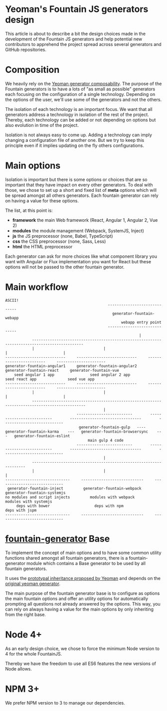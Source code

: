 # Yeoman's Fountain JS generators design

This article is about to describe a bit the design choices made in the development of the Fountain JS generators and help potential new contributors to apprehend the project spread across several generators and GitHub repositories.

# Composition

We heavily rely on the [Yeoman generator composability](http://yeoman.io/authoring/composability.html). The purpose of the Fountain generators is to have a lots of "as small as possible" generators each focusing on the configuration of a single technology. Depending on the options of the user, we'll use some of the generators and not the others.

The isolation of each technology is an important focus. We want that all generators address a technology in isolation of the rest of the project. Thereby, each technology can be added or not depending on options but also evolution in time of the project.

Isolation is not always easy to come up. Adding a technology can imply changing a configuration file of another one. But we try to keep this principle even if it implies updating on the fly others configurations.

# Main options

Isolation is important but there is some options or choices that are so important that they have impact on every other generators. To deal with those, we chose to set up a short and fixed list of **meta** options which will be spread amongst all others generators. Each fountain generator can rely on having a value for these options.

The list, at this point is:
- **framework** the main Web framework (React, Angular 1, Angular 2, Vue 2)
- **modules** the module management (Webpack, SystemJS, Inject)
- **js** the JS preprocessor (none, Babel, TypeScript)
- **css** the CSS preprocessor (none, Sass, Less)
- **html** the HTML preprocessor

Each generator can ask for more choices like what component library you want with Angular or Flux implementation you want for React but these options will not be passed to the other fountain generator.

# Main workflow

```
ASCII!
                                              -----------------------------
                                                generator-fountain-webapp
                                                    webapp entry point
                                              -----------------------------
                                                            |
            ---------------------------------------------------------------------------------------------
            |                               |                                 |                         |
---------------------------     ---------------------------     ------------------------     ----------------------
generator-fountain-angular1     generator-fountain-angular2     generator-fountain-react     generator-fountain-vue
    seed angular 1 app                seed angular 2 app              seed react app              seed vue app
---------------------------     ---------------------------     ------------------------     ----------------------
            |                               |                                 |                         |
            ----------------------------------------------------------------------------------------------
                                            |
                                -------------------------        --------------------------        --------------------------------        ---------------------------
                                 generator-fountain-gulp   ----   generator-fountain-karma    ---   generator-fountain-browsersync    ---   generator-fountain-eslint
                                     main gulp 4 code
                                -------------------------        --------------------------        --------------------------------        ---------------------------
                                            |
            -------------------------------------------------------------------
            |                               |                                 |
-----------------------------     ----------------------------     -----------------------------
 generator-fountain-inject         generator-fountain-webpack       generator-fountain-systemjs
no modules and script injects         modules with webpack             modules with systemjs
     deps with bower                    deps with npm                     deps with jspm
-----------------------------     ----------------------------     -----------------------------
```

# [fountain-generator](https://github.com/FountainJS/fountain-generator) Base

To implement the concept of main options and to have some common utility functions shared amongst all fountain generators, there is a fountain-generator module which contains a Base generator to be used by all fountain generators.

It uses the [prototypal inheritance proposed by Yeoman](http://yeoman.io/authoring/running-context.html) and depends on the [original yeoman generator](https://github.com/yeoman/generator).

The main purpose of the fountain generator base is to configure as options the main fountain options and offer an utility options for automatically prompting all questions not already answered by the options. This way, you can rely on always having a value for the main options by only inheriting from the right base.

# Node 4+

As an early design choice, we chose to force the minimum Node version to 4 for the whole FountainJS.

Thereby we have the freedom to use all ES6 features the new versions of Node allows.

# NPM 3+

We prefer NPM version to 3 to manage our dependencies.

